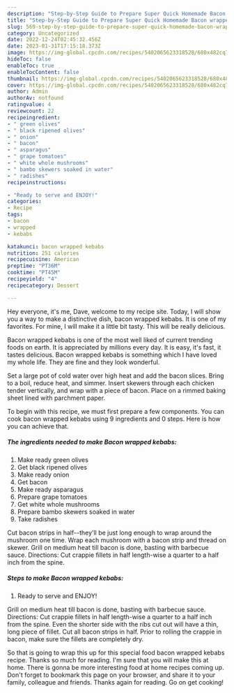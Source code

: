 ```yaml
---
description: "Step-by-Step Guide to Prepare Super Quick Homemade Bacon wrapped kebabs"
title: "Step-by-Step Guide to Prepare Super Quick Homemade Bacon wrapped kebabs"
slug: 569-step-by-step-guide-to-prepare-super-quick-homemade-bacon-wrapped-kebabs
category: Uncategorized
date: 2022-12-24T02:45:32.456Z
date: 2023-01-31T17:15:18.373Z
image: https://img-global.cpcdn.com/recipes/5402065623318528/680x482cq70/bacon-wrapped-kebabs-recipe-main-photo.jpg
hideToc: false
enableToc: true
enableTocContent: false
thumbnail: https://img-global.cpcdn.com/recipes/5402065623318528/680x482cq70/bacon-wrapped-kebabs-recipe-main-photo.jpg
cover: https://img-global.cpcdn.com/recipes/5402065623318528/680x482cq70/bacon-wrapped-kebabs-recipe-main-photo.jpg
author: Admin
authorAv: notfound
ratingvalue: 4
reviewcount: 22
recipeingredient:
- " green olives"
- " black ripened olives"
- " onion"
- " bacon"
- " asparagus"
- " grape tomatoes"
- " white whole mushrooms"
- " bambo skewers soaked in water"
- " radishes"
recipeinstructions:

- "Ready to serve and ENJOY!"
categories:
- Recipe
tags:
- bacon
- wrapped
- kebabs

katakunci: bacon wrapped kebabs 
nutrition: 251 calories
recipecuisine: American
preptime: "PT36M"
cooktime: "PT45M"
recipeyield: "4"
recipecategory: Dessert

---
```



Hey everyone, it's me, Dave, welcome to my recipe site. Today, I will show you a way to make a distinctive dish, bacon wrapped kebabs. It is one of my favorites. For mine, I will make it a little bit tasty. This will be really delicious.

Bacon wrapped kebabs is one of the most well liked of current trending foods on earth. It is appreciated by millions every day. It is easy, it's fast, it tastes delicious. Bacon wrapped kebabs is something which I have loved my whole life. They are fine and they look wonderful.

Set a large pot of cold water over high heat and add the bacon slices. Bring to a boil, reduce heat, and simmer. Insert skewers through each chicken tender vertically, and wrap with a piece of bacon. Place on a rimmed baking sheet lined with parchment paper.


To begin with this recipe, we must first prepare a few components. You can cook bacon wrapped kebabs using 9 ingredients and 0 steps. Here is how you can achieve that.

<!--inarticleads1-->

##### The ingredients needed to make Bacon wrapped kebabs:

1. Make ready  green olives
1. Get  black ripened olives
1. Make ready  onion
1. Get  bacon
1. Make ready  asparagus
1. Prepare  grape tomatoes
1. Get  white whole mushrooms
1. Prepare  bambo skewers soaked in water
1. Take  radishes


Cut bacon strips in half--they&#39;ll be just long enough to wrap around the mushroom one time. Wrap each mushroom with a bacon strip and thread on skewer. Grill on medium heat till bacon is done, basting with barbecue sauce. Directions: Cut crappie fillets in half length-wise a quarter to a half inch from the spine. 

<!--inarticleads2-->

##### Steps to make Bacon wrapped kebabs:


1. Ready to serve and ENJOY!

Grill on medium heat till bacon is done, basting with barbecue sauce. Directions: Cut crappie fillets in half length-wise a quarter to a half inch from the spine. Even the shorter side with the ribs cut out will have a thin, long piece of fillet. Cut all bacon strips in half. Prior to rolling the crappie in bacon, make sure the fillets are completely dry. 

So that is going to wrap this up for this special food bacon wrapped kebabs recipe. Thanks so much for reading. I'm sure that you will make this at home. There is gonna be more interesting food at home recipes coming up. Don't forget to bookmark this page on your browser, and share it to your family, colleague and friends. Thanks again for reading. Go on get cooking!
